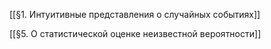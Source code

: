 [[§1. Интуитивные представления о случайных событиях]]

[[§5. О статистической оценке  неизвестной вероятности]]